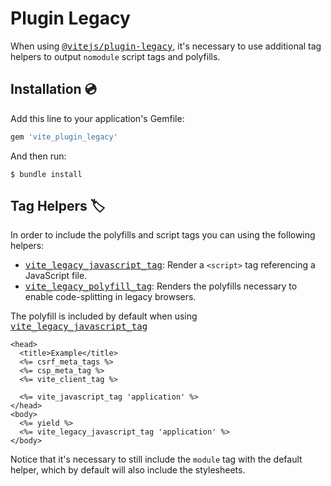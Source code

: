 [vite_plugin_legacy]: https://github.com/ElMassimo/vite_ruby/tree/main/vite_plugin_legacy
[website]: https://vite-ruby.netlify.app/guide/plugin-legacy
[plugin-legacy]: https://github.com/vitejs/vite/tree/main/packages/plugin-legacy
[vite_legacy_javascript_tag]: https://github.com/ElMassimo/vite_ruby/blob/main/vite_plugin_legacy/lib/vite_plugin_legacy/tag_helpers.rb
[vite_legacy_polyfill_tag]: https://github.com/ElMassimo/vite_ruby/blob/main/vite_plugin_legacy/lib/vite_plugin_legacy/tag_helpers.rb

# Plugin Legacy

When using <kbd>[@vitejs/plugin-legacy][plugin-legacy]</kbd>, it's necessary to
use additional tag helpers to output `nomodule` script tags and polyfills.

## Installation 💿

Add this line to your application's Gemfile:

```ruby
gem 'vite_plugin_legacy'
```

And then run:

    $ bundle install

## Tag Helpers 🏷

In order to include the polyfills and script tags you can using the following helpers:

- <kbd>[vite_legacy_javascript_tag]</kbd>: Render a `<script>` tag referencing a JavaScript file.
- <kbd>[vite_legacy_polyfill_tag]</kbd>: Renders the polyfills necessary to enable code-splitting in legacy browsers.

The polyfill is included by default when using <kbd>[vite_legacy_javascript_tag]</kbd>

```erb
<head>
  <title>Example</title>
  <%= csrf_meta_tags %>
  <%= csp_meta_tag %>
  <%= vite_client_tag %>

  <%= vite_javascript_tag 'application' %>
</head>
<body>
  <%= yield %>
  <%= vite_legacy_javascript_tag 'application' %>
</body>
```

Notice that it's necessary to still include the `module` tag with the default
helper, which by default will also include the stylesheets.
